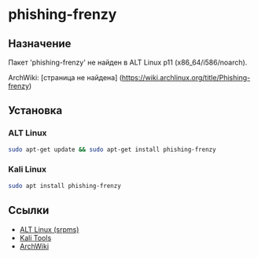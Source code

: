 # phishing-frenzy

## Назначение

Пакет 'phishing-frenzy' не найден в ALT Linux p11 (x86_64/i586/noarch).

ArchWiki: [страница не найдена] (https://wiki.archlinux.org/title/Phishing-frenzy)

## Установка

### ALT Linux
```bash
sudo apt-get update && sudo apt-get install phishing-frenzy
```

### Kali Linux
```bash
sudo apt install phishing-frenzy
```

## Ссылки

- [ALT Linux (srpms)](https://packages.altlinux.org/ru/p11/srpms/phishing-frenzy/)
- [Kali Tools](https://www.kali.org/tools/phishing-frenzy/)
- [ArchWiki](https://wiki.archlinux.org/title/Phishing-frenzy)
